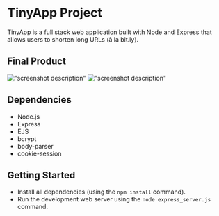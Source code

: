 # TinyApp Project

TinyApp is a full stack web application built with Node and Express that allows users to shorten long URLs (à la bit.ly).

## Final Product


!["screenshot description"](#)
!["screenshot description"](#)

## Dependencies

- Node.js
- Express
- EJS
- bcrypt
- body-parser
- cookie-session

## Getting Started

- Install all dependencies (using the `npm install` command).
- Run the development web server using the `node express_server.js` command.